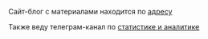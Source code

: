 Сайт-блог с материалами находится по [адресу](https://ubogoeva.github.io/R4Analytics/)

Также веду телеграм-канал по [статистике и аналитике](https://t.me/stats_for_science)
